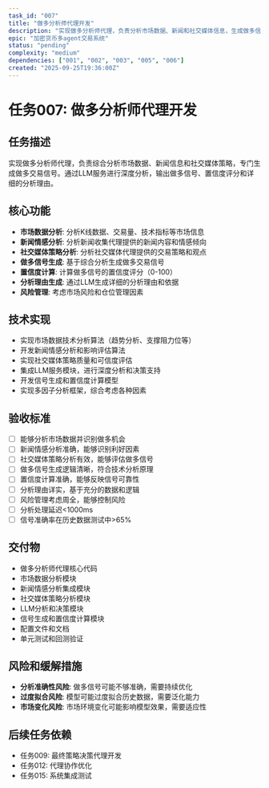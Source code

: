 ```yaml
---
task_id: "007"
title: "做多分析师代理开发"
description: "实现做多分析师代理，负责分析市场数据、新闻和社交媒体信息，生成做多信号、置信度和分析理由"
epic: "加密货币多agent交易系统"
status: "pending"
complexity: "medium"
dependencies: ["001", "002", "003", "005", "006"]
created: "2025-09-25T19:36:00Z"
---
```


# 任务007: 做多分析师代理开发

## 任务描述
实现做多分析师代理，负责综合分析市场数据、新闻信息和社交媒体策略，专门生成做多交易信号。通过LLM服务进行深度分析，输出做多信号、置信度评分和详细的分析理由。

## 核心功能
- **市场数据分析**: 分析K线数据、交易量、技术指标等市场信息
- **新闻情感分析**: 分析新闻收集代理提供的新闻内容和情感倾向
- **社交媒体策略分析**: 分析社交媒体代理提供的交易策略和观点
- **做多信号生成**: 基于综合分析生成做多交易信号
- **置信度计算**: 计算做多信号的置信度评分（0-100）
- **分析理由生成**: 通过LLM生成详细的分析理由和依据
- **风险管理**: 考虑市场风险和仓位管理因素

## 技术实现
- 实现市场数据技术分析算法（趋势分析、支撑阻力位等）
- 开发新闻情感分析和影响评估算法
- 实现社交媒体策略质量和可信度评估
- 集成LLM服务模块，进行深度分析和决策支持
- 开发信号生成和置信度计算模型
- 实现多因子分析框架，综合考虑各种因素

## 验收标准
- [ ] 能够分析市场数据并识别做多机会
- [ ] 新闻情感分析准确，能够识别利好因素
- [ ] 社交媒体策略分析有效，能够评估做多信号
- [ ] 做多信号生成逻辑清晰，符合技术分析原理
- [ ] 置信度计算准确，能够反映信号可靠性
- [ ] 分析理由详实，基于充分的数据和逻辑
- [ ] 风险管理考虑周全，能够控制风险
- [ ] 分析处理延迟<1000ms
- [ ] 信号准确率在历史数据测试中>65%

## 交付物
- 做多分析师代理核心代码
- 市场数据分析模块
- 新闻情感分析集成模块
- 社交媒体策略分析模块
- LLM分析和决策模块
- 信号生成和置信度计算模块
- 配置文件和文档
- 单元测试和回测验证

## 风险和缓解措施
- **分析准确性风险**: 做多信号可能不够准确，需要持续优化
- **过度拟合风险**: 模型可能过度拟合历史数据，需要泛化能力
- **市场变化风险**: 市场环境变化可能影响模型效果，需要适应性

## 后续任务依赖
- 任务009: 最终策略决策代理开发
- 任务012: 代理协作优化
- 任务015: 系统集成测试